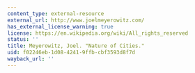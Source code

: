 ```yaml
---
content_type: external-resource
external_url: http://www.joelmeyerowitz.com/
has_external_license_warning: true
license: https://en.wikipedia.org/wiki/All_rights_reserved
status: ''
title: Meyerowitz, Joel. "Nature of Cities."
uid: f02246eb-1d08-4241-9ffb-cbf3593d8f7d
wayback_url: ''
---
```

